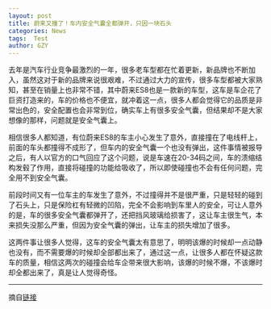 ```yaml
---
layout: post
title: 蔚来又撞了！车内安全气囊全都弹开，只因一块石头
categories: News
tags:  Test
author: GZY
---
```


去年是汽车行业竞争最激烈的一年，很多老车型都在忙着更新，新品牌也不断加入，虽然这对于新的品牌来说很艰难，不过通过大力的宣传，很多车型都被大家熟知，甚至在销量上也非常不错，其中蔚来ES8也是一款新的车型，这车是车企花了巨资打造来的，车的价格也不便宜，就冲着这一点，很多人都会觉得它的品质是非常出色的，安全配置也会非常到位，确实车上有很多安全气囊，但结果却不是大家想像的那样，问题就是安全气囊上。

相信很多人都知道，有位蔚来ES8的车主小心发生了意外，直接撞在了电线杆上，前面的车头都撞得不成形了，但车内的安全气囊一个也没有弹出，这件事情被报导之后，有人以官方的口气回应了这个问题，说是车速在20-34码之间，车的溃缩结构发毂了作用，直接将碰撞的功能给吸收了，所以即使碰撞也不会有任何问题，完全用不到安全气囊。

前段时间又有一位车主的车发生了意外，不过撞得并不是很严重，只是轻轻的碰到了石头上，只是保险杠有轻微的凹陷，完全不会影响到车里人的安全，可让人意外的是，车的很多安全气囊都弹开了，还把挡风玻璃给损害了，这让车主很生气，本来损失没那么严重，但因为安全气囊的弹出，让车主的损失增加了很多。

这两件事让很多人觉得，这车的安全气囊太有意思了，明明该爆的时候却一点动静也没有，而不需要爆的时候却全部都出来了，通过这一点，让很多人都在怀疑这款车的质量，相信这两次的碰撞会给车企带来很大影响，该爆的时候不爆，不该爆时却全都出来了，真是让人觉得奇怪。

*****

摘自[链接](http://new.qq.com/omn/20190131/20190131A097LI.html)